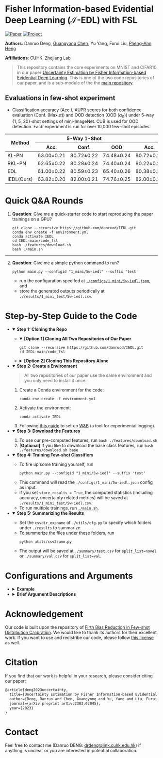 # Fisher Information-based Evidential Deep Learning ($\mathcal{I}$-EDL) with FSL

<!-- [![Project](https://img.shields.io/badge/Project-Website-blue?style=flat-square)](https://correr-zhou.github.io/RepMode/) -->
[![Paper](https://img.shields.io/badge/Paper-arXiv-b31b1b?style=flat-square)](https://arxiv.org/pdf/2303.02045.pdf)
[![Project](https://img.shields.io/badge/Code-Github-purple?style=flat-square)](https://github.com/danruod/IEDL)

**Authors**: Danruo Deng, [Guangyong Chen](https://guangyongchen.github.io/), Yu Yang, Furui Liu, [Pheng-Ann Heng](http://www.cse.cuhk.edu.hk/~pheng/1.html)

**Affiliations**: CUHK, Zhejiang Lab

> This repository contains the core experiments on MNIST and CIFAR10 in our paper [Uncertainty Estimation by Fisher Information-based Evidential Deep Learning](https://arxiv.org/pdf/2303.02045.pdf). This is one of the two code repositories of our paper, and is a sub-module of the the [main repository](https://github.com/danruod/IEDL).  


## Evaluations in few-shot experiment
 

  * Classification accuracy (Acc.), AUPR scores for both confidence evaluation (Conf. (Max.$\alpha$)) and OOD detection (OOD ($\alpha_0$)) under 5-way {1, 5, 20}-shot settings of mini-ImageNet. CUB is used for OOD detection. Each experiment is run for over 10,000 few-shot episodes.

  <div align="center">
  <table><thead><tr><th rowspan="2">Method</th><th colspan="3">5-Way 1-Shot</th><th colspan="3">5-Way 5-Shot </th><th colspan="3">5-Way 20-Shot </th></tr><tr><th>Acc.</th><th>Conf.</th><th>OOD</th><th>Acc.</th><th>Conf.</th><th>OOD</th><th>Acc.</th><th>Conf.</th><th>OOD</th></tr></thead>
  <tbody>
  <!-- <tr><td>MC Dropout</td><td>55.83±0.20</td><td>75.30±0.24</td><td>63.45±0.20</td><td>80.61±0.14</td><td>94.47±0.08</td><td>74.95±0.18</td><td>88.17±0.09</td><td>97.38±0.04</td><td>73.04±0.22</tr>
  <tr><td>Radial BNN</td><td>61.71±0.21</td><td>81.03±0.23</td><td>70.16±0.23</td><td>82.28±0.14</td><td>95.21±0.09</td><td>76.18±0.18</td><td>88.12±0.14</td><td>97.22±0.12</td><td>74.65±0.21</tr><
  tr><td>Deep Ensembles</td><td>60.41±0.20</td><td>80.27±0.22</td><td>71.32±0.22</td><td>82.14±0.13</td><td>95.36±0.07</td><td>79.03±0.18</td><td>88.73±0.09</td><td>97.84±0.04</td><td>77.28±0.21</tr>
  <tr><td>Focal Loss</td><td>59.80±0.21</td><td>79.94±0.23</td><td>71.80±0.25</td><td>81.34±0.14</td><td>94.82±0.08</td><td>78.32±0.18</td><td>88.71±0.09</td><td>97.96±0.03</td><td>79.20±0.17</tr> -->
  <td>KL-PN</td><td>63.00±0.21</td><td>80.72±0.22</td><td>74.48±0.24</td><td>80.72±0.14</td><td>93.46±0.09</td><td>77.82±0.21</td><td>87.20±0.10</td><td>96.69±0.04</td><td>76.72±0.20</tr>
  <tr><td>RKL-PN</td><td>62.65±0.22</td><td>80.28±0.24</td><td>74.40±0.24</td><td>80.22±0.24</td><td>92.68±0.25</td><td>80.93±0.20</td><td>85.62±0.28</td><td>94.83±0.30</td><td>85.25±0.20</tr>
  <tr><td>EDL</td><td>61.00±0.22</td><td>80.59±0.23</td><td>65.40±0.26</td><td>80.38±0.15</td><td>93.92±0.09</td><td>76.53±0.27</td><td>85.54±0.12</td><td>97.51±0.04</td><td>79.78±0.23</tr>
  <tr><td>IEDL(Ours)</td><td>63.82±0.20</td><td>82.00±0.21</td><td>74.76±0.25</td><td>82.00±0.14</td><td>94.09±0.09</td><td>82.48±0.20</td><td>88.12±0.09</td><td>97.54±0.04</td><td>85.40±0.19</tr></tbody></table>
  </div>


# Quick Q&A Rounds

1. **Question**: Give me a quick-starter code to start reproducing the paper trainings on a GPU?
    ```
    git clone --recursive https://github.com/danruod/IEDL.git
    conda env create -f environment.yml
    conda activate IEDL
    cd IEDL-main/code_fsl
    bash ./features/download.sh
    bash ./main.sh
    ```
---------
2. **Question**: Give me a simple python command to run?
   ```
   python main.py --configid "1_mini/5w-iedl" --suffix 'test'
   ```
    
    * run the configuration specifed at [`./configs/1_mini/5w-iedl.json`](./configs/1_mini/5w-iedl.json), and
    * store the generated outputs periodically at `./results/1_mini_test/5w-iedl.csv`.


# Step-by-Step Guide to the Code
   
+  <details open>
   <summary><strong>Step 1: Cloning the Repo</strong></summary>

   +  <details open>
      <summary><strong>[Option 1] Cloning All Two Repositories of Our Paper</strong></summary>
 
      ```
      git clone --recursive https://github.com/danruod/IEDL.git
      cd IEDL-main/code_fsl
      ```
      </details>
 
   +  <details>
      <summary><strong>[Option 2] Cloning This Repository Alone</strong></summary>
 
      ```
      git clone https://github.com/ehsansaleh/code_firth.git`
      cd code_fsl
      ```
      </details>

   </details>

+  <details open>
   <summary><strong>Step 2: Create a Environment</strong></summary>
   
   > All two repositories of our paper use the same environment and you only need to install it once. 
   1. Create a Conda environment for the code:
      ```
      conda env create -f environment.yml
      ```
   2. Activate the environment:
      ```
      conda activate IEDL
      ```
   3. Following [this guide](https://docs.wandb.ai/quickstart#set-up-wb) to set up [W&B](https://wandb.ai/) (a tool for experimental logging). 
   
   </details>

+  <details open>
   <summary><strong>Step 3: Download the Features</strong></summary>

   1. To use our pre-computed features, run `bash ./features/download.sh`
   2. **[Optional]** If you like to download the base class features, run `bash ./features/download.sh base`

   </details>
   
+  <details open>
   <summary><strong>Step 4: Training Few-shot Classifiers</strong></summary>
   
      * To fire up some training yourself, run
        ```
        python main.py --configid "1_mini/5w-iedl" --suffix 'test'
        ```
      * This command will read the `./configs/1_mini/5w-iedl.json` config as input.
      * if you set `store_results = True`, the computed statistics (including accuracy, uncertainty related metrics) will be saved at  `./results/1_mini_test/5w-iedl.csv`.
      * To run multiple trainings, run [`./main.sh`](./main.sh).
   
   </details>

+  <details open>
   <summary><strong>Step 5: Summarizing the Results</strong></summary>

      * Set the `csvdir_expname` of `./utils/cfg.py` to specify which folders under `./results` to summarize.
      * To summerize the files under these folders, run 
        ```
        python utils/csv2summ.py
        ```
      * The output will be saved at `./summary/test.csv` for `split_list=novel` or `./summary/val.csv` for `split_list=val`.

   </details>


# Configurations and Arguments

+ <details>
  <summary><strong>Example</strong></summary>

  Here is an example for [`./configs/1_mini/5w-iedl.json`](./configs/1_mini/5w-iedl.json):
  ```json
  {
  "rng_seed": 0,
  "n_tasks": 10000,
  "source_dataset": "miniImagenet",
  "target_dataset": "miniImagenet",
  "ood_dataset": "CUB",
  "backbone_arch": "WideResNet28_10",
  "backbone_method": "S2M2_R",
  "n_shots_list": [20, 5, 1],
  "n_ways_list": [5],
  "split_list": ["novel"],
  "model_type": "evnet",
  "loss_type": "IEDL",
  "act_type": "softplus",
  "fisher_coeff_list": [0.0],
  "lbfgs_iters": 100,
  "store_results": true,
  "dump_period": 10000,
  "use_wandb": true,
  "print_freq": 50,
  "torch_threads": null
  }
  ```
  
  * Note that our code runs the cartesian product of all arguments ending with `_list`. 
    * For instance, there is `2=1*1*1*1*2` different settings to try in the above config file.
    * Each of these settings runs 10,000 tasks, creating a total of 20,000 tasks to perform for this file.
  </details>
  
+ <details>
  <summary><strong>Brief Argument Descriptions</strong></summary>
  
  * `"rng_seed"` determine the random seed to generate the set of 10,000 few-shot tasks.
  * `"n_tasks"` determines the number of few-shot tasks for evaluation of the approach.
  * `"source_dataset"` is the source dataset in few-shot experiments.
    * The features are extracted by a backbone network trained on the base split of the source dataset. 
    * The source dataset should be one of the `"miniImagenet"` or `"tieredImagenet"` options.
  * `"targe_dataset"` is the targe in-distribution (id) dataset in few-shot experiments.
    * This is the dataset from which the id evaluation images and classes (novel or validation) are chosen.
    * The features used are extracted by the backbone trained on the base class of the source dataset. 
    * The target dataset should be one of the `"miniImagenet"` or `"tieredImagenet"` options.
    * We set the source and target datasets to be the same.
  * `"ood_dataset"` is the out-of-distribution (ood) dataset in few-shot experiments.
    * This is the dataset from which the ood evaluation images and classes are chosen.
    * The features used are extracted by the backbone trained on the base class of the source dataset. 
    * The ood dataset only support `"CUB"` options.
  * `"backbone_arch"` specifies the feature backbone architucture to use.
    * We only used the `WideResNet28_10` model in our experiments.
  * `"backbone_method"` specifies the feature backbone training algorithm to evaluate.
    * We only used feature backbones trained with the `S2M2_R` method in our experiments.
  * `"n_shots_list"` specifies a list of number of shots to test.
  * `"n_ways_list"` specifies a list of number of classes to perform few-shot classification tasks over.
  * `"split_list"` is a list of data splits to go through:
    * It should be a subset of `["base", "val", "novel"]`.
  * `"fisher_coeff_list"` specifies a list of coefficients of log determinant of fisher information matrix to iterate over. 
  * `"lbfgs_iters"` specifies the number of L-BFGS iterations to train the few-shot classifier.
  * `"store_results"` should mostly be set to true, so that the python script writes its results in a `./results/{configid}/*.csv` file.
  * `"dump_period"` specifies the number of CSV lines that need to be buffered before flushing them to the disk. This was set to a large value to prevent frequent disk dumps and causing system call over-heads.
  * `"use_wandb"` should mostly be set to true, so that you can observe the experimental effect curve in wandb.
  * `"print_freq"` specifies the number of tasks that need to be buffered before flushing them to the wandb. 
  * `"torch_threads"` sets the number of torch threads.
    * This is just in case you wanted to train the classifiers on a CPU device. 
    * The code was optimized to require minimal CPU usage if a GPU was provided.
    * Therefore, you can safely set this to a small number when using a GPU.
    * You can set this option to `null` to keep the default value PyTorch sets.
  </details>

</details>

# Acknowledgement
Our code is built upon the repository of [Firth Bias Reduction in Few-shot Distribution Calibration](https://github.com/ehsansaleh/code_dcf). We would like to thank its authors for their excellent work. If you want to use and redistribe our code, please follow [this license](https://github.com/danruod/IEDL/blob/main/LICENSE) as well.

# Citation
If you find that our work is helpful in your research, please consider citing our paper:
```latex
@article{deng2023uncertainty,
  title={Uncertainty Estimation by Fisher Information-based Evidential Deep Learning},
  author={Deng, Danruo and Chen, Guangyong and Yu, Yang and Liu, Furui and Heng, Pheng-Ann},
  journal={arXiv preprint arXiv:2303.02045},
  year={2023}
}
```

# Contact
Feel free to contact me (Danruo DENG: [drdeng@link.cuhk.edu.hk](mailto:drdeng@link.cuhk.edu.hk)) if anything is unclear or you are interested in potential collaboration.
